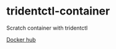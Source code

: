 # tridentctl-container
Scratch container with tridentctl

[Docker hub](https://hub.docker.com/repository/docker/mrlindblom/tridentctl)
